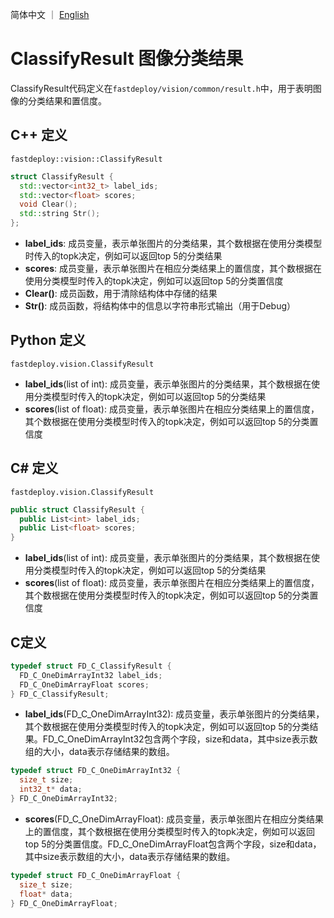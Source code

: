 简体中文 ｜ [English](classification_result.md)
# ClassifyResult 图像分类结果

ClassifyResult代码定义在`fastdeploy/vision/common/result.h`中，用于表明图像的分类结果和置信度。

## C++ 定义

`fastdeploy::vision::ClassifyResult`

```c++
struct ClassifyResult {
  std::vector<int32_t> label_ids;
  std::vector<float> scores;
  void Clear();
  std::string Str();
};
```

- **label_ids**: 成员变量，表示单张图片的分类结果，其个数根据在使用分类模型时传入的topk决定，例如可以返回top 5的分类结果
- **scores**: 成员变量，表示单张图片在相应分类结果上的置信度，其个数根据在使用分类模型时传入的topk决定，例如可以返回top 5的分类置信度
- **Clear()**: 成员函数，用于清除结构体中存储的结果
- **Str()**: 成员函数，将结构体中的信息以字符串形式输出（用于Debug）

## Python 定义

`fastdeploy.vision.ClassifyResult`

- **label_ids**(list of int): 成员变量，表示单张图片的分类结果，其个数根据在使用分类模型时传入的topk决定，例如可以返回top 5的分类结果
- **scores**(list of float): 成员变量，表示单张图片在相应分类结果上的置信度，其个数根据在使用分类模型时传入的topk决定，例如可以返回top 5的分类置信度

## C# 定义

`fastdeploy.vision.ClassifyResult`

```C#
public struct ClassifyResult {
  public List<int> label_ids;
  public List<float> scores;
}
```

- **label_ids**(list of int): 成员变量，表示单张图片的分类结果，其个数根据在使用分类模型时传入的topk决定，例如可以返回top 5的分类结果
- **scores**(list of float): 成员变量，表示单张图片在相应分类结果上的置信度，其个数根据在使用分类模型时传入的topk决定，例如可以返回top 5的分类置信度

## C定义

```c
typedef struct FD_C_ClassifyResult {
  FD_C_OneDimArrayInt32 label_ids;
  FD_C_OneDimArrayFloat scores;
} FD_C_ClassifyResult;
```

- **label_ids**(FD_C_OneDimArrayInt32): 成员变量，表示单张图片的分类结果，其个数根据在使用分类模型时传入的topk决定，例如可以返回top 5的分类结果。FD_C_OneDimArrayInt32包含两个字段，size和data，其中size表示数组的大小，data表示存储结果的数组。

```c
typedef struct FD_C_OneDimArrayInt32 {
  size_t size;
  int32_t* data;
} FD_C_OneDimArrayInt32;
```

- **scores**(FD_C_OneDimArrayFloat): 成员变量，表示单张图片在相应分类结果上的置信度，其个数根据在使用分类模型时传入的topk决定，例如可以返回top 5的分类置信度。FD_C_OneDimArrayFloat包含两个字段，size和data，其中size表示数组的大小，data表示存储结果的数组。

```c
typedef struct FD_C_OneDimArrayFloat {
  size_t size;
  float* data;
} FD_C_OneDimArrayFloat;
```
